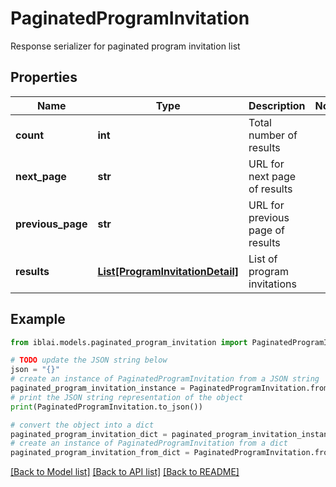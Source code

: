 # PaginatedProgramInvitation

Response serializer for paginated program invitation list

## Properties

Name | Type | Description | Notes
------------ | ------------- | ------------- | -------------
**count** | **int** | Total number of results | 
**next_page** | **str** | URL for next page of results | 
**previous_page** | **str** | URL for previous page of results | 
**results** | [**List[ProgramInvitationDetail]**](ProgramInvitationDetail.md) | List of program invitations | 

## Example

```python
from iblai.models.paginated_program_invitation import PaginatedProgramInvitation

# TODO update the JSON string below
json = "{}"
# create an instance of PaginatedProgramInvitation from a JSON string
paginated_program_invitation_instance = PaginatedProgramInvitation.from_json(json)
# print the JSON string representation of the object
print(PaginatedProgramInvitation.to_json())

# convert the object into a dict
paginated_program_invitation_dict = paginated_program_invitation_instance.to_dict()
# create an instance of PaginatedProgramInvitation from a dict
paginated_program_invitation_from_dict = PaginatedProgramInvitation.from_dict(paginated_program_invitation_dict)
```
[[Back to Model list]](../README.md#documentation-for-models) [[Back to API list]](../README.md#documentation-for-api-endpoints) [[Back to README]](../README.md)


